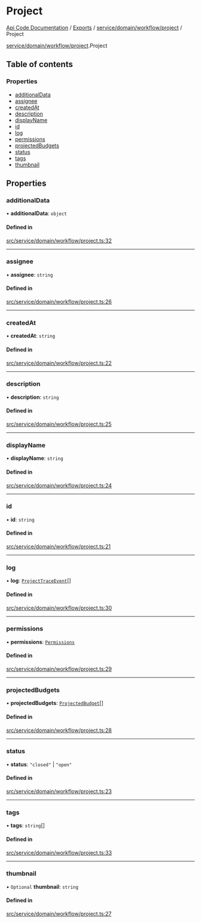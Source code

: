 # Project
 
[Api Code Documentation](../README.md) / [Exports](../modules.md) / [service/domain/workflow/project](../modules/service_domain_workflow_project.md) / Project

[service/domain/workflow/project](../modules/service_domain_workflow_project.md).Project

## Table of contents

### Properties

- [additionalData](service_domain_workflow_project.Project.md#additionaldata)
- [assignee](service_domain_workflow_project.Project.md#assignee)
- [createdAt](service_domain_workflow_project.Project.md#createdat)
- [description](service_domain_workflow_project.Project.md#description)
- [displayName](service_domain_workflow_project.Project.md#displayname)
- [id](service_domain_workflow_project.Project.md#id)
- [log](service_domain_workflow_project.Project.md#log)
- [permissions](service_domain_workflow_project.Project.md#permissions)
- [projectedBudgets](service_domain_workflow_project.Project.md#projectedbudgets)
- [status](service_domain_workflow_project.Project.md#status)
- [tags](service_domain_workflow_project.Project.md#tags)
- [thumbnail](service_domain_workflow_project.Project.md#thumbnail)

## Properties

### additionalData

• **additionalData**: `object`

#### Defined in

[src/service/domain/workflow/project.ts:32](https://github.com/openkfw/TruBudget/blob/26ade46/api/src/service/domain/workflow/project.ts#L32)

___

### assignee

• **assignee**: `string`

#### Defined in

[src/service/domain/workflow/project.ts:26](https://github.com/openkfw/TruBudget/blob/26ade46/api/src/service/domain/workflow/project.ts#L26)

___

### createdAt

• **createdAt**: `string`

#### Defined in

[src/service/domain/workflow/project.ts:22](https://github.com/openkfw/TruBudget/blob/26ade46/api/src/service/domain/workflow/project.ts#L22)

___

### description

• **description**: `string`

#### Defined in

[src/service/domain/workflow/project.ts:25](https://github.com/openkfw/TruBudget/blob/26ade46/api/src/service/domain/workflow/project.ts#L25)

___

### displayName

• **displayName**: `string`

#### Defined in

[src/service/domain/workflow/project.ts:24](https://github.com/openkfw/TruBudget/blob/26ade46/api/src/service/domain/workflow/project.ts#L24)

___

### id

• **id**: `string`

#### Defined in

[src/service/domain/workflow/project.ts:21](https://github.com/openkfw/TruBudget/blob/26ade46/api/src/service/domain/workflow/project.ts#L21)

___

### log

• **log**: [`ProjectTraceEvent`](service_domain_workflow_project_trace_event.ProjectTraceEvent.md)[]

#### Defined in

[src/service/domain/workflow/project.ts:30](https://github.com/openkfw/TruBudget/blob/26ade46/api/src/service/domain/workflow/project.ts#L30)

___

### permissions

• **permissions**: [`Permissions`](../modules/service_domain_permissions.md#permissions)

#### Defined in

[src/service/domain/workflow/project.ts:29](https://github.com/openkfw/TruBudget/blob/26ade46/api/src/service/domain/workflow/project.ts#L29)

___

### projectedBudgets

• **projectedBudgets**: [`ProjectedBudget`](service_domain_workflow_projected_budget.ProjectedBudget.md)[]

#### Defined in

[src/service/domain/workflow/project.ts:28](https://github.com/openkfw/TruBudget/blob/26ade46/api/src/service/domain/workflow/project.ts#L28)

___

### status

• **status**: ``"closed"`` \| ``"open"``

#### Defined in

[src/service/domain/workflow/project.ts:23](https://github.com/openkfw/TruBudget/blob/26ade46/api/src/service/domain/workflow/project.ts#L23)

___

### tags

• **tags**: `string`[]

#### Defined in

[src/service/domain/workflow/project.ts:33](https://github.com/openkfw/TruBudget/blob/26ade46/api/src/service/domain/workflow/project.ts#L33)

___

### thumbnail

• `Optional` **thumbnail**: `string`

#### Defined in

[src/service/domain/workflow/project.ts:27](https://github.com/openkfw/TruBudget/blob/26ade46/api/src/service/domain/workflow/project.ts#L27)
